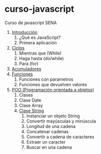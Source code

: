 # curso-javascript
Curso de javascript SENA

1. [Introducción](introduccion/readme.md)
     1. ¿Qué es JavaScript?
     2. Primera aplicación
2. [Ciclos](ciclos/readme.md)
     1. Mientras que (While)
     2. Haga hasta (do/while)
     3. Para (for)
3. [Acumuladores](acumuladores/readme.md)
4. [Funciones](funciones/readme.md)
     1. Funciones con parametros
     2. Funciones que devuelven valores
5. [POO (Programación orientada a objetos)](poo/readme.md)
     1. Clases
     2. Clase Date
     3. Clase Array
     4. [Clase String](poo/string/readme.md)
        1. Instanciar un objeto String
        2. Convertir mayúsculas y minúscula
        3. Longitud de una cadena
        4. Concatenar cadenas
        5. Convertir a cadena de caracteres
        6. Extraer un caracter
        7. Buscar en una cadena
